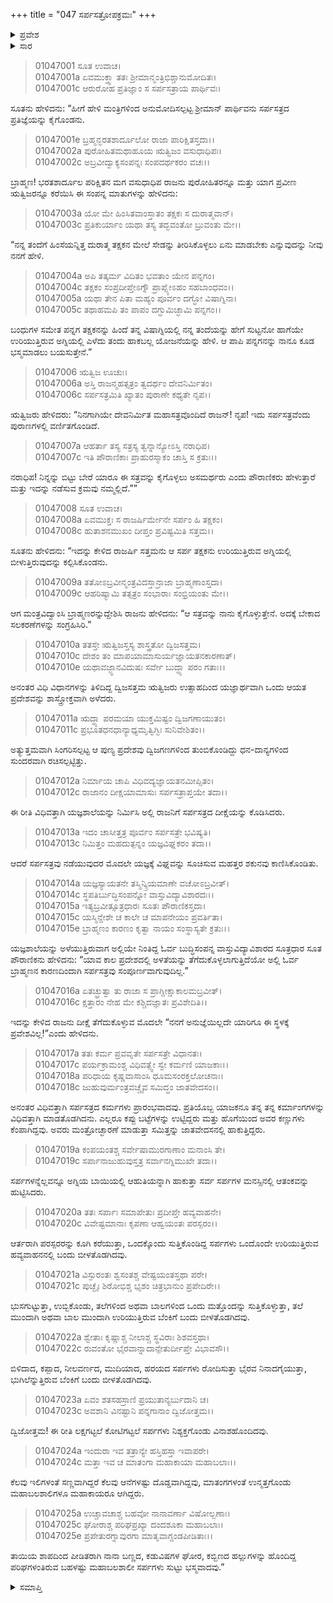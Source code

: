 +++
title = "047 ಸರ್ಪಸತ್ರೋಪಕ್ರಮಃ"
+++

<details><summary>ಪ್ರವೇಶ</summary>


।।   ಓಂ ಓಂ ನಮೋ ನಾರಾಯಣಾಯ।।   ಶ್ರೀ ವೇದವ್ಯಾಸಾಯ ನಮಃ ।।

ಶ್ರೀ ಕೃಷ್ಣದ್ವೈಪಾಯನ ವೇದವ್ಯಾಸ ವಿರಚಿತ  

**ಶ್ರೀ ಮಹಾಭಾರತ**

**ಆದಿ ಪರ್ವ**

**ಆಸ್ತೀಕ ಪರ್ವ**

**ಅಧ್ಯಾಯ 47**

</details>


<details><summary>ಸಾರ</summary>
ಜನಮೇಜಯನು ಸರ್ಪಯಾಗವನ್ನು ಕೈಗೊಂಡಿದುದು (1-10). ಯಾಗಕ್ಕೆ ವಿಘ್ನವಾಗಬಾರದೆಂದು ಯಾರನ್ನೂ ಒಳಬಿಡದಂತೆ ಆಜ್ಞೆ (11-15). ಯಾಗ ಪ್ರಾರಂಭ, ಸರ್ಪಗಳು ಯಜ್ಞಕುಂಡಕ್ಕೆ ಬಂದು ಬೀಳುವುದು (16-25).

</details>



> 01047001 ಸೂತ ಉವಾಚ।  
01047001a ಏವಮುಕ್ತ್ವಾ ತತಃ ಶ್ರೀಮಾನ್ಮಂತ್ರಿಭಿಶ್ಚಾನುಮೋದಿತಃ।  
01047001c ಆರುರೋಹ ಪ್ರತಿಜ್ಞಾಂ ಸ ಸರ್ಪಸತ್ರಾಯ ಪಾರ್ಥಿವಃ।

ಸೂತನು ಹೇಳಿದನು: “ಹೀಗೆ ಹೇಳಿ ಮಂತ್ರಿಗಳಿಂದ ಅನುಮೋದಿಸಲ್ಪಟ್ಟ ಶ್ರೀಮಾನ್ ಪಾರ್ಥಿವನು ಸರ್ಪಸತ್ರದ ಪ್ರತಿಜ್ಞೆಯನ್ನು ಕೈಗೊಂಡನು.

> 01047001e ಬ್ರಹ್ಮನ್ಭರತಶಾರ್ದೂಲೋ ರಾಜಾ ಪಾರಿಕ್ಷಿತಸ್ತದಾ।।   
01047002a ಪುರೋಹಿತಮಥಾಹೂಯ ಋತ್ವಿಜಂ ವಸುಧಾಧಿಪಃ।  
01047002c ಅಬ್ರವೀದ್ವಾಕ್ಯಸಂಪನ್ನಃ ಸಂಪದರ್ಥಕರಂ ವಚಃ।।

ಬ್ರಾಹ್ಮಣ! ಭರತಶಾರ್ದೂಲ ಪರಿಕ್ಷಿತನ ಮಗ ವಸುಧಾಧಿಪ ರಾಜನು ಪುರೋಹಿತರನ್ನೂ ಮತ್ತು ಯಾಗ ಪ್ರವೀಣ ಋತ್ವಿಜರನ್ನೂ ಕರೆಯಿಸಿ ಈ ಸಂಪನ್ನ ಮಾತುಗಳನ್ನು ಹೇಳಿದನು:

> 01047003a ಯೋ ಮೇ ಹಿಂಸಿತವಾಂಸ್ತಾತಂ ತಕ್ಷಕಃ ಸ ದುರಾತ್ಮವಾನ್।   
01047003c ಪ್ರತಿಕುರ್ಯಾಂ ಯಥಾ ತಸ್ಯ ತದ್ಭವಂತೋ ಬ್ರುವಂತು ಮೇ।।

“ನನ್ನ ತಂದೆಗೆ ಹಿಂಸೆಯನ್ನಿತ್ತ ದುರಾತ್ಮ ತಕ್ಷಕನ ಮೇಲೆ ಸೇಡನ್ನು ತೀರಿಸಿಕೊಳ್ಳಲು ಏನು ಮಾಡಬೇಕು ಎನ್ನುವುದನ್ನು ನೀವು ನನಗೆ ಹೇಳಿ.

> 01047004a ಅಪಿ ತತ್ಕರ್ಮ ವಿದಿತಂ ಭವತಾಂ ಯೇನ ಪನ್ನಗಂ।  
01047004c ತಕ್ಷಕಂ ಸಂಪ್ರದೀಪ್ತೇಽಗ್ನೌ ಪ್ರಾಪ್ಸ್ಯೇಽಹಂ ಸಹಬಾಂಧವಂ।।   
01047005a ಯಥಾ ತೇನ ಪಿತಾ ಮಹ್ಯಂ ಪೂರ್ವಂ ದಗ್ಧೋ ವಿಷಾಗ್ನಿನಾ।  
01047005c ತಥಾಹಮಪಿ ತಂ ಪಾಪಂ ದಗ್ಧುಮಿಚ್ಛಾಮಿ ಪನ್ನಗಂ।।

ಬಂಧುಗಳ ಸಮೇತ ಪನ್ನಗ ತಕ್ಷಕನನ್ನು ಹಿಂದೆ ತನ್ನ ವಿಷಾಗ್ನಿಯಲ್ಲಿ ನನ್ನ ತಂದೆಯನ್ನು ಹೇಗೆ ಸುಟ್ಟನೋ ಹಾಗೆಯೇ ಉರಿಯುತ್ತಿರುವ ಅಗ್ನಿಯಲ್ಲಿ ಎಳೆದು ತಂದು ಹಾಕಬಲ್ಲ ಯೋಜನೆಯನ್ನು ಹೇಳಿ. ಆ ಪಾಪಿ ಪನ್ನಗನನ್ನು ನಾನೂ ಕೂಡ ಭಸ್ಮಮಾಡಲು ಬಯಸುತ್ತೇನೆ.”

> 01047006 ಋತ್ವಿಜ ಊಚುಃ।  
01047006a ಅಸ್ತಿ ರಾಜನ್ಮಹತ್ಸತ್ರಂ ತ್ವದರ್ಥಂ ದೇವನಿರ್ಮಿತಂ।  
01047006c ಸರ್ಪಸತ್ರಮಿತಿ ಖ್ಯಾತಂ ಪುರಾಣೇ ಕಥ್ಯತೇ ನೃಪ।।

ಋತ್ವಿಜರು ಹೇಳಿದರು: “ನಿನಗಾಗಿಯೇ ದೇವನಿರ್ಮಿತ ಮಹಾಸತ್ರವೊಂದಿದೆ ರಾಜನ್! ನೃಪ! ಇದು ಸರ್ಪಸತ್ರವೆಂದು ಪುರಾಣಗಳಲ್ಲಿ ವರ್ಣಿತಗೊಂಡಿದೆ.

> 01047007a ಆಹರ್ತಾ ತಸ್ಯ ಸತ್ರಸ್ಯ ತ್ವನ್ನಾನ್ಯೋಽಸ್ತಿ ನರಾಧಿಪ।  
01047007c ಇತಿ ಪೌರಾಣಿಕಾಃ ಪ್ರಾಹುರಸ್ಮಾಕಂ ಚಾಸ್ತಿ ಸ ಕ್ರತುಃ।।

ನರಾಧಿಪ! ನಿನ್ನನ್ನು ಬಿಟ್ಟು ಬೇರೆ ಯಾರೂ ಈ ಸತ್ರವನ್ನು ಕೈಗೊಳ್ಳಲು ಅಸಮರ್ಥರು ಎಂದು ಪೌರಾಣಿಕರು ಹೇಳುತ್ತಾರೆ ಮತ್ತು ಇದನ್ನು ನಡೆಸುವ ಕ್ರಮವು ನಮ್ಮಲ್ಲಿದೆ.””

> 01047008 ಸೂತ ಉವಾಚ।  
01047008a ಏವಮುಕ್ತಃ ಸ ರಾಜರ್ಷಿರ್ಮೇನೇ ಸರ್ಪಂ ಹಿ ತಕ್ಷಕಂ।  
01047008c ಹುತಾಶನಮುಖಂ ದೀಪ್ತಂ ಪ್ರವಿಷ್ಟಮಿತಿ ಸತ್ತಮ।।

ಸೂತನು ಹೇಳಿದನು: “ಇದನ್ನು ಕೇಳಿದ ರಾಜರ್ಷಿ ಸತ್ತಮನು ಆ ಸರ್ಪ ತಕ್ಷಕನು ಉರಿಯುತ್ತಿರುವ ಅಗ್ನಿಯಲ್ಲಿ ಬೀಳುತ್ತಿರುವುದನ್ನು ಕಲ್ಪಿಸಿಕೊಂಡನು.

> 01047009a ತತೋಽಬ್ರವೀನ್ಮಂತ್ರವಿದಸ್ತಾನ್ರಾಜಾ ಬ್ರಾಹ್ಮಣಾಂಸ್ತದಾ।  
01047009c ಆಹರಿಷ್ಯಾಮಿ ತತ್ಸತ್ರಂ ಸಂಭಾರಾಃ ಸಂಭ್ರಿಯಂತು ಮೇ।।

ಆಗ ಮಂತ್ರವಿದ್ವಾಂಸಿ ಬ್ರಾಹ್ಮಣರನ್ನುದ್ದೇಶಿಸಿ ರಾಜನು ಹೇಳಿದನು: “ಆ ಸತ್ರವನ್ನು ನಾನು ಕೈಗೊಳ್ಳುತ್ತೇನೆ. ಅದಕ್ಕೆ ಬೇಕಾದ ಸಲಕರಣೆಗಳನ್ನು ಸಂಗ್ರಹಿಸಿರಿ.”

> 01047010a ತತಸ್ತೇ ಋತ್ವಿಜಸ್ತಸ್ಯ ಶಾಸ್ತ್ರತೋ ದ್ವಿಜಸತ್ತಮ।  
01047010c ದೇಶಂ ತಂ ಮಾಪಯಾಮಾಸುರ್ಯಜ್ಞಾಯತನಕಾರಣಾತ್।   
01047010e ಯಥಾವಜ್ಜ್ಞಾನವಿದುಷಃ ಸರ್ವೇ ಬುದ್ಧ್ಯಾ ಪರಂ ಗತಾಃ।।

ಅನಂತರ ವಿಧಿ ವಿಧಾನಗಳನ್ನು ತಿಳಿದಿದ್ದ ದ್ವಿಜಸತ್ತಮ ಋತ್ವಿಜರು ಉತ್ಸಾಹದಿಂದ ಯಜ್ಞಾರ್ಥವಾಗಿ ಒಂದು ಆಯತ ಪ್ರದೇಶವನ್ನು ಶಾಸ್ತ್ರೋಕ್ತವಾಗಿ ಅಳೆದರು.

> 01047011a ಋದ್ಧ್ಯಾ ಪರಮಯಾ ಯುಕ್ತಮಿಷ್ಟಂ ದ್ವಿಜಗಣಾಯುತಂ।  
01047011c ಪ್ರಭೂತಧನಧಾನ್ಯಾಧ್ಯಮೃತ್ವಿಗ್ಭಿಃ ಸುನಿವೇಶಿತಂ।।

ಅತ್ಯುತ್ತಮವಾಗಿ ಸಿಂಗರಿಸಲ್ಪಟ್ಟ ಆ ಪುಣ್ಯ ಪ್ರದೇಶವು ದ್ವಿಜಗಣಗಳಿಂದ ತುಂಬಿಕೊಂಡಿದ್ದು ಧನ-ದಾನ್ಯಗಳಿಂದ ಸುಂದರವಾಗಿ ರಚಿಸಲ್ಪಟ್ಟಿತ್ತು.

> 01047012a ನಿರ್ಮಾಯ ಚಾಪಿ ವಿಧಿವದ್ಯಜ್ಞಾಯತನಮೀಪ್ಸಿತಂ।  
01047012c ರಾಜಾನಂ ದೀಕ್ಷಯಾಮಾಸುಃ ಸರ್ಪಸತ್ರಾಪ್ತಯೇ ತದಾ।।

ಈ ರೀತಿ ವಿಧಿವತ್ತಾಗಿ ಯಜ್ಞಶಾಲೆಯನ್ನು ನಿರ್ಮಿಸಿ ಅಲ್ಲಿ ರಾಜನಿಗೆ ಸರ್ಪಸತ್ರದ ದೀಕ್ಷೆಯನ್ನು ಕೊಡಿಸಿದರು.

> 01047013a ಇದಂ ಚಾಸೀತ್ತತ್ರ ಪೂರ್ವಂ ಸರ್ಪಸತ್ರೇ ಭವಿಷ್ಯತಿ।  
01047013c ನಿಮಿತ್ತಂ ಮಹದುತ್ಪನ್ನಂ ಯಜ್ಞವಿಘ್ನಕರಂ ತದಾ।।

ಆದರೆ ಸರ್ಪಸತ್ರವು ನಡೆಯುವುದರ ಮೊದಲೇ ಯಜ್ಞಕ್ಕೆ ವಿಘ್ನವನ್ನು ಸೂಚಿಸುವ ಮಹತ್ತರ ಶಕುನವು ಕಾಣಿಸಿಕೊಂಡಿತು.

> 01047014a ಯಜ್ಞಸ್ಯಾಯತನೇ ತಸ್ಮಿನ್ಕ್ರಿಯಮಾಣೇ ವಚೋಽಬ್ರವೀತ್।  
01047014c ಸ್ಥಪತಿರ್ಬುದ್ಧಿಸಂಪನ್ನೋ ವಾಸ್ತುವಿದ್ಯಾವಿಶಾರದಃ।।  
01047015a ಇತ್ಯಬ್ರವೀತ್ಸೂತ್ರಧಾರಃ ಸೂತಃ ಪೌರಾಣಿಕಸ್ತದಾ।  
01047015c ಯಸ್ಮಿನ್ದೇಶೇ ಚ ಕಾಲೇ ಚ ಮಾಪನೇಯಂ ಪ್ರವರ್ತಿತಾ।  
01047015e ಬ್ರಾಹ್ಮಣಂ ಕಾರಣಂ ಕೃತ್ವಾ ನಾಯಂ ಸಂಸ್ಥಾಸ್ಯತೇ ಕ್ರತುಃ।।

ಯಜ್ಞಶಾಲೆಯನ್ನು ಅಳೆಯುತ್ತಿರುವಾಗ ಅಲ್ಲಿಯೇ ನಿಂತಿದ್ದ ಓರ್ವ ಬುದ್ಧಿಸಂಪನ್ನ ವಾಸ್ತುವಿದ್ಯಾವಿಶಾರದ ಸೂತ್ರಧಾರ ಸೂತ ಪೌರಾಣಿಕನು ಹೇಳಿದನು: “ಯಾವ ಕಾಲ ಪ್ರದೇಶದಲ್ಲಿ ಅಳತೆಯನ್ನು ತೆಗೆದುಕೊಳ್ಳಲಾಗುತ್ತಿದೆಯೋ ಅಲ್ಲಿ ಓರ್ವ ಬ್ರಾಹ್ಮಣನ ಕಾರಣದಿಂದಾಗಿ ಸರ್ಪಸತ್ರವು ಸಂಪೂರ್ಣವಾಗುವುದಿಲ್ಲ.”

> 01047016a ಏತಚ್ಛ್ರುತ್ವಾ ತು ರಾಜಾ ಸ ಪ್ರಾಗ್ದೀಕ್ಷಾಕಾಲಮಬ್ರವೀತ್।  
01047016c ಕ್ಷತ್ತಾರಂ ನೇಹ ಮೇ ಕಶ್ಚಿದಜ್ಞಾತಃ ಪ್ರವಿಶೇದಿತಿ।।

ಇದನ್ನು ಕೇಳಿದ ರಾಜನು ದೀಕ್ಷೆ ತೆಗೆದುಕೊಳ್ಳುವ ಮೊದಲೇ “ನನಗೆ ಅನುಜ್ಞೆಯಿಲ್ಲದೇ ಯಾರಿಗೂ ಈ ಸ್ಥಳಕ್ಕೆ ಪ್ರವೇಶವಿಲ್ಲ!”ಎಂದು ಹೇಳಿದನು.

> 01047017a ತತಃ ಕರ್ಮ ಪ್ರವವೃತೇ ಸರ್ಪಸತ್ರೇ ವಿಧಾನತಃ।  
01047017c ಪರ್ಯಕ್ರಾಮಂಶ್ಚ ವಿಧಿವತ್ಸ್ವೇ ಸ್ವೇ ಕರ್ಮಣಿ ಯಾಜಕಾಃ।।  
01047018a ಪರಿಧಾಯ ಕೃಷ್ಣವಾಸಾಂಸಿ ಧೂಮಸಂರಕ್ತಲೋಚನಾಃ।  
01047018c ಜುಹುವುರ್ಮಂತ್ರವಚ್ಚೈವ ಸಮಿದ್ಧಂ ಜಾತವೇದಸಂ।।

ಅನಂತರ ವಿಧಿವತ್ತಾಗಿ ಸರ್ಪಸತ್ರದ ಕರ್ಮಗಳು ಪ್ರಾರಂಭವಾದವು. ಪ್ರತಿಯೊಬ್ಬ ಯಾಜಕನೂ ತನ್ನ ತನ್ನ ಕರ್ಮಾಂಗಗಳನ್ನು ವಿಧಿವತ್ತಾಗಿ ಮಾಡತೊಡಗಿದನು. ಎಲ್ಲರೂ ಕಪ್ಪು ಬಟ್ಟೆಗಳನ್ನು ಉಟ್ಟಿದ್ದರು ಮತ್ತು ಹೊಗೆಯಿಂದ ಅವರ ಕಣ್ಣುಗಳು ಕೆಂಪಾಗಿದ್ದವು. ಅವರು ಮಂತ್ರೋಚ್ಛಾರಣೆ ಮಾಡುತ್ತಾ ಸಮಿತ್ತನ್ನು ಜಾತವೇದಸನಲ್ಲಿ ಹಾಕುತ್ತಿದ್ದರು.

> 01047019a ಕಂಪಯಂತಶ್ಚ ಸರ್ವೇಷಾಮುರಗಾಣಾಂ ಮನಾಂಸಿ ತೇ।  
01047019c ಸರ್ಪಾನಾಜುಹುವುಸ್ತತ್ರ ಸರ್ವಾನಗ್ನಿಮುಖೇ ತದಾ।।

ಸರ್ಪಗಳನ್ನೆಲ್ಲವನ್ನೂ ಅಗ್ನಿಯ ಬಾಯಿಯಲ್ಲಿ ಆಹುತಿಯನ್ನಾಗಿ ಹಾಕುತ್ತಾ ಸರ್ವ ಸರ್ಪಗಳ ಮನಸ್ಸಿನಲ್ಲಿ ಆತಂಕವನ್ನು ಹುಟ್ಟಿಸಿದರು.

> 01047020a ತತಃ ಸರ್ಪಾಃ ಸಮಾಪೇತುಃ ಪ್ರದೀಪ್ತೇ ಹವ್ಯವಾಹನೇ।   
01047020c ವಿವೇಷ್ಟಮಾನಾಃ ಕೃಪಣಾ ಆಹ್ವಯಂತಃ ಪರಸ್ಪರಂ।।

ಆರ್ತರಾಗಿ ಪರಸ್ಪರರನ್ನು ಕೂಗಿ ಕರೆಯುತ್ತಾ, ಒಂದಕ್ಕೊಂದು ಸುತ್ತಿಕೊಂಡಿದ್ದ ಸರ್ಪಗಳು ಒಂದೊಂದೇ ಉರಿಯುತ್ತಿರುವ ಹವ್ಯವಾಹನನಲ್ಲಿ ಬಂದು ಬೀಳತೊಡಗಿದವು.

> 01047021a ವಿಸ್ಫುರಂತಃ ಶ್ವಸಂತಶ್ಚ ವೇಷ್ಟಯಂತಸ್ತಥಾ ಪರೇ।  
01047021c ಪುಚ್ಛೈಃ ಶಿರೋಭಿಶ್ಚ ಭೃಶಂ ಚಿತ್ರಭಾನುಂ ಪ್ರಪೇದಿರೇ।।

ಭುಸಗುಟ್ಟುತ್ತಾ, ಉಬ್ಬಿಕೊಂಡು, ತಲೆಗಳಿಂದ ಅಥವಾ ಬಾಲಗಳಿಂದ ಒಂದು ಮತ್ತೊಂದನ್ನು ಸುತ್ತಿಕೊಳ್ಳುತ್ತಾ, ತಲೆ ಮುಂದಾಗಿ ಅಥವಾ ಬಾಲ ಮುಂದಾಗಿ ಉರಿಯುತ್ತಿರುವ ಬೆಂಕಿಗೆ ಬಂದು ಬೀಳತೊಡಗಿದವು.

> 01047022a ಶ್ವೇತಾಃ ಕೃಷ್ಣಾಶ್ಚ ನೀಲಾಶ್ಚ ಸ್ಥವಿರಾಃ ಶಿಶವಸ್ತಥಾ।  
01047022c ರುವಂತೋ ಭೈರವಾನ್ನಾದಾನ್ಪೇತುರ್ದೀಪ್ತೇ ವಿಭಾವಸೌ।।

ಬಿಳಿದಾದ, ಕಪ್ಪಾದ, ನೀಲವರ್ಣದ, ಮುದಿಯಾದ, ಹರಯದ ಸರ್ಪಗಳು ರೋದಿಸುತ್ತಾ ಭೈರವ ನಿನಾದಗೈಯುತ್ತಾ, ಭುಗಿಲೆನ್ನುತ್ತಿರುವ ಬೆಂಕಿಗೆ ಬಂದು ಬೀಳತೊಡಗಿದವು.

> 01047023a ಏವಂ ಶತಸಹಸ್ರಾಣಿ ಪ್ರಯುತಾನ್ಯರ್ಬುದಾನಿ ಚ।  
01047023c ಅವಶಾನಿ ವಿನಷ್ಟಾನಿ ಪನ್ನಗಾನಾಂ ದ್ವಿಜೋತ್ತಮ।।

ದ್ವಿಜೋತ್ತಮ! ಈ ರೀತಿ ಲಕ್ಷಗಟ್ಟಲೆ ಕೋಟಿಗಟ್ಟಲೆ ಸರ್ಪಗಳು ನಿಶ್ಯಕ್ತಗೊಂಡು ವಿನಾಶಹೊಂದಿದವು.

> 01047024a ಇಂದುರಾ ಇವ ತತ್ರಾನ್ಯೇ ಹಸ್ತಿಹಸ್ತಾ ಇವಾಪರೇ।  
01047024c ಮತ್ತಾ ಇವ ಚ ಮಾತಂಗಾ ಮಹಾಕಾಯಾ ಮಹಾಬಲಾಃ।।

ಕೆಲವು ಇಲಿಗಳಂತೆ ಸಣ್ಣವಾಗಿದ್ದರೆ ಕೆಲವು ಆನೆಗಳಷ್ಟು ದೊಡ್ಡವಾಗಿದ್ದವು, ಮಾತಂಗಗಳಂತೆ ಉನ್ಮತ್ತಗೊಂಡು ಮಹಾಬಲಶಾಲಿಗಳೂ ಮಹಾಕಾಯರೂ ಆಗಿದ್ದರು.

> 01047025a ಉಚ್ಚಾವಚಾಶ್ಚ ಬಹವೋ ನಾನಾವರ್ಣಾ ವಿಷೋಲ್ಬಣಾಃ।  
01047025c ಘೋರಾಶ್ಚ ಪರಿಘಪ್ರಖ್ಯಾ ದಂದಶೂಕಾ ಮಹಾಬಲಾಃ।   
01047025e ಪ್ರಪೇತುರಗ್ನಾವುರಗಾ ಮಾತೃವಾಗ್ದಂಡಪೀಡಿತಾಃ।।

ತಾಯಿಯ ಶಾಪದಿಂದ ಪೀಡಿತರಾಗಿ ನಾನಾ ಬಣ್ಣದ, ಕಡುವಿಷಗಳ ಘೋರ, ಕಬ್ಬಿಣದ ಹಲ್ಲುಗಳನ್ನು ಹೊಂದಿದ್ದ ಪರಿಘಗಳಂತಿರುವ ಬಹಳಷ್ಟು ಮಹಾಬಲಶಾಲೀ ಸರ್ಪಗಳು ಸುಟ್ಟು ಭಸ್ಮವಾದವು.”


<details><summary>ಸಮಾಪ್ತಿ</summary>


ಇತಿ ಶ್ರೀ ಮಹಾಭಾರತೇ ಆದಿಪರ್ವಣಿ ಆಸ್ತೀಕಪರ್ವಣಿ ಸರ್ಪಸತ್ರೋಪಕ್ರಮೇ ಸಪ್ತಚತ್ವಾರಿಂಶೋಽಧ್ಯಾಯಃ।  
ಇದು ಶ್ರೀ ಮಹಾಭಾರತದಲ್ಲಿ ಆದಿಪರ್ವದಲ್ಲಿ ಆಸ್ತೀಕಪರ್ವದಲ್ಲಿ ಸರ್ಪಸತ್ರೋಪಕ್ರಮದಲ್ಲಿ ನಲವತ್ತೇಳನೆಯ ಅಧ್ಯಾಯವು.


</details>

